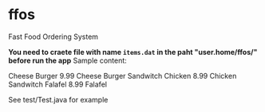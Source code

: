 ffos
====

Fast Food Ordering System


**You need to craete file with name `items.dat` in the paht "user.home/ffos/" before run the app**
Sample content:

Cheese Burger	9.99	Cheese Burger Sandwitch
Chicken	8.99	Chicken Sandwitch
Falafel	8.99	Falafel

See test/Test.java for example
